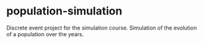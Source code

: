 # population-simulation
Discrete event project for the simulation course. Simulation of the evolution of a population over the years.
